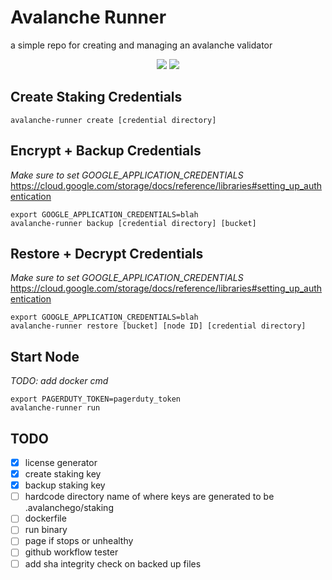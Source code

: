 # Avalanche Runner
a simple repo for creating and managing an avalanche validator

<p align="center">
  <a href="https://goreportcard.com/report/github.com/patrick-ogrady/avalanche-runner"><img src="https://goreportcard.com/badge/github.com/patrick-ogrady/avalanche-runner" /></a>
  <a href="https://github.com/patrick-ogrady/avalanche-runner/blob/master/LICENSE"><img src="https://img.shields.io/github/license/patrick-ogrady/avalanche-runner.svg" /></a>
</p>

## Create Staking Credentials
```text
avalanche-runner create [credential directory]
```

## Encrypt + Backup Credentials
_Make sure to set GOOGLE_APPLICATION_CREDENTIALS_
https://cloud.google.com/storage/docs/reference/libraries#setting_up_authentication
```text
export GOOGLE_APPLICATION_CREDENTIALS=blah
avalanche-runner backup [credential directory] [bucket]
```

## Restore + Decrypt Credentials
_Make sure to set GOOGLE_APPLICATION_CREDENTIALS_
https://cloud.google.com/storage/docs/reference/libraries#setting_up_authentication
```text
export GOOGLE_APPLICATION_CREDENTIALS=blah
avalanche-runner restore [bucket] [node ID] [credential directory]
```

## Start Node
_TODO: add docker cmd_
```text
export PAGERDUTY_TOKEN=pagerduty_token
avalanche-runner run
```

## TODO
- [x] license generator
- [x] create staking key
- [x] backup staking key
- [ ] hardcode directory name of where keys are generated to be
  .avalanchego/staking
- [ ] dockerfile
- [ ] run binary
- [ ] page if stops or unhealthy
- [ ] github workflow tester
- [ ] add sha integrity check on backed up files
